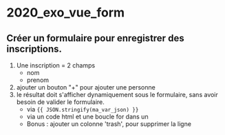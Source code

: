 # 2020_exo_vue_form


## Créer un formulaire pour enregistrer des inscriptions.

1. Une inscription = 2 champs
	- nom
	- prenom
2. ajouter un bouton "+" pour ajouter une personne
3. le résultat doit s'afficher dynamiquement sous le formulaire, sans avoir besoin de valider le formulaire.
	- via `{{ JSON.stringify(ma_var_json) }}`
	- via un code html et une boucle for dans un <table>
4. Bonus : ajouter un colonne 'trash', pour supprimer la ligne

